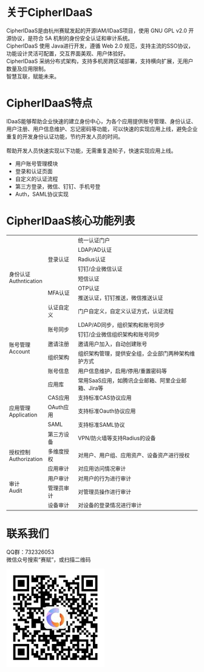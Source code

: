 # 关于CipherIDaaS
CipherIDaaS是由杭州赛赋发起的开源IAM/IDaaS项目，使用 GNU GPL v2.0 开源协议，是符合 5A 机制的身份安全认证和审计系统。<br> 
CipherIDaaS 使用 Java进行开发，遵循 Web 2.0 规范，支持主流的SSO协议，功能设计灵活可配置，交互界面美观、用户体验好。<br> 
CipherIDaaS 采纳分布式架构，支持多机房跨区域部署，支持横向扩展，无用户数量及应用限制。<br> 
智慧互联，赋能未来。
# CipherIDaaS特点
IDaaS能够帮助企业快速的建立身份中心，为各个应用提供账号管理、身份认证、用户注册、用户信息维护、忘记密码等功能，可以快速的实现应用上线，避免企业重复的开发身份认证功能，节约开发人员的时间。<br>   
帮助开发人员快速实现以下功能，无需重复造轮子，快速实现应用上线。<br> 
* 用户账号管理模块
* 登录和认证页面
* 自定义的认证流程
* 第三方登录，微信、钉钉、手机号登
* Auth，SAML协议实现
# CipherIDaaS核心功能列表

<table>

   <tr>
        <td rowspan="8">身份认证<br />Authntication</td> 
        <td rowspan="5">登录认证</td> 
        <td>统一认证门户</td> 
   </tr>
    <tr>
      <td>LDAP/AD认证</td> 
    </tr>
    <tr>
        <td >Radius认证</td>  
    </tr>
    <tr>
        <td >钉钉/企业微信认证</td>  
    </tr>
    <tr>
        <td >短信认证</td>  
    </tr>
    <tr>
        <td rowspan="2">MFA认证</td>  
        <td >OTP认证</td>    
    </tr>
    <tr>
        <td >推送认证，钉钉推送，微信推送认证</td>    
     </tr>
     <tr>
      <td >认证自定义</td>  
      <td >门户自定义，自定义认证方式，认证流程</td>  
     </tr>
   <tr>
        <td rowspan="5">账号管理<br />Account</td> 
        <td rowspan="2">账号同步</td> 
        <td>LDAP/AD同步，组织架构和账号同步</td> 
   </tr>   
   <tr>
        <td >钉钉/企业微信组织架构和账号同步</td>    
  </tr>
      <tr>
        <td >邀请注册</td> 
        <td >邀请用户加入，自动创建账号</td> 
     </tr>
     <tr>
        <td >组织架构</td> 
        <td >组织架构管理，提供安全组，企业部门两种架构维护方式</td> 
     </tr>
     <tr>
        <td >账号信息</td> 
        <td >用户信息维护，启用/停用/重置密码等</td> 
     </tr>
     <tr>
        <td rowspan="5">应用管理<br />Application</td> 
        <td >应用库</td> 
        <td>常用SaaS应用，如腾讯企业邮箱、阿里企业邮箱、Jira等</td> 
   </tr>
   <tr>
        <td >CAS应用</td> 
        <td >支持标准CAS协议应用</td> 
     </tr>
     <tr>
        <td >OAuth应用</td> 
        <td >支持标准Oauth协议应用</td> 
     </tr>
     <tr>
        <td >SAML</td> 
        <td >支持标准SAML协议</td> 
     </tr>
     <tr>
        <td >第三方设备</td> 
        <td >VPN/防火墙等支持Radius的设备</td> 
     </tr>
     <tr>
        <td >授权控制<br />Authorization</td> 
        <td >多维度授权</td> 
        <td >对用户、用户组、应用资产、设备资产进行授权</td> 
     </tr>
     <tr>
        <td rowspan="4">审计<br />Audit</td> 
        <td >应用审计</td> 
        <td>对应用访问情况审计</td> 
   </tr>
   <tr>
        <td >用户审计</td> 
        <td>对用户的行为进行审计</td> 
   </tr>
   <tr>
        <td >管理员审计</td> 
        <td>对管理员操作进行审计</td> 
   </tr>
   <tr>
        <td >设备审计</td> 
        <td>对设备的登录情况进行审计</td> 
   </tr>
</table>

# 联系我们
QQ群：732326053<br> 
微信众号搜索“赛赋”，或扫描二维码<br> 

![WX](https://github.com/eastyy/doc-pic/blob/master/%E8%B5%9B%E8%B5%8B%E5%85%AC%E4%BC%97%E5%8F%B7.png)



